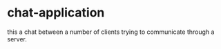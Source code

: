 # chat-application
this a chat between a number of clients trying to communicate through a server. 
